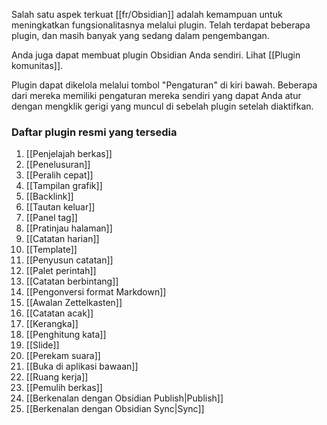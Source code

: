 Salah satu aspek terkuat [[fr/Obsidian]] adalah kemampuan untuk meningkatkan fungsionalitasnya melalui plugin. Telah terdapat beberapa plugin, dan masih banyak yang sedang dalam pengembangan. 

Anda juga dapat membuat plugin Obsidian Anda sendiri. Lihat [[Plugin komunitas]].

Plugin dapat dikelola melalui tombol "Pengaturan" di kiri bawah. Beberapa dari mereka memiliki pengaturan mereka sendiri yang dapat Anda atur dengan mengklik gerigi yang muncul di sebelah plugin setelah diaktifkan.

### Daftar plugin resmi yang tersedia

1. [[Penjelajah berkas]]
1. [[Penelusuran]]
1. [[Peralih cepat]]
1. [[Tampilan grafik]]
1. [[Backlink]]
1. [[Tautan keluar]]
1. [[Panel tag]]
1. [[Pratinjau halaman]]
1. [[Catatan harian]]
1. [[Template]]
1. [[Penyusun catatan]]
1. [[Palet perintah]]
1. [[Catatan berbintang]]
1. [[Pengonversi format Markdown]]
1. [[Awalan Zettelkasten]]
1. [[Catatan acak]]
1. [[Kerangka]]
1. [[Penghitung kata]]
1. [[Slide]]
1. [[Perekam suara]]
1. [[Buka di aplikasi bawaan]]
1. [[Ruang kerja]]
1. [[Pemulih berkas]]
1. [[Berkenalan dengan Obsidian Publish|Publish]]
1. [[Berkenalan dengan Obsidian Sync|Sync]]
